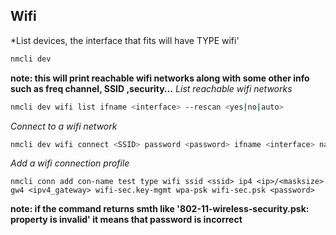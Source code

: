 ## Wifi
*List devices, the interface that fits will have TYPE wifi'
```bash
nmcli dev
```
**note: this will print reachable wifi networks along with some other info such as freq channel, SSID ,security...**
*List reachable wifi networks*
```bash
nmcli dev wifi list ifname <interface> --rescan <yes|no|auto> 
```  
*Connect to a wifi network*  
```bash  
nmcli dev wifi connect <SSID> password <password> ifname <interface> name <connection_name> private <yes|no> hidden <yes|no>
``` 
*Add a wifi connection profile*  
```
nmcli conn add con-name test type wifi ssid <ssid> ip4 <ip>/<masksize> gw4 <ipv4_gateway> wifi-sec.key-mgmt wpa-psk wifi-sec.psk <password>
```  
**note: if the command returns smth like '802-11-wireless-security.psk: property is invalid' it means that password is incorrect**
